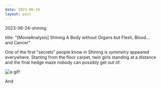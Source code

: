 ```yaml
---
date: 2023-06-24
layout: post
---
```


2023-06-24-shining

title: "[MovieAnalysis] Shining A Body without Organs but Flesh, Blood... and Cancer"

One of the first "secrets" people know in Shining is _symmetry_ appeared everywhere.
Starting from the floor carpet, twin girls standing at a distance and the final hedge maze
nobody can possibly get out of.

![a gif!](https://media.giphy.com/media/10TB6QfNrahdhS/giphy.gif)

And 


